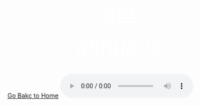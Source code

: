 <html>
 <head>
   <title>wow</title>
 </head>
  <body background="R.jpeg">
     <center><h1><font size="120"><font color="white"><u>get</u></font></font></h1></center>
      <center><h6><font size="10"><font color="white">github.io</font></font></h6></center>
   <down><a href="https://bulbuwad.github.io/New-WebSite/">Go Bakc to Home</a></down>
     <audio controls src="Rick Astley - Never Gonna Give You Up (Official Music Video).mp3">
 </body>
</html>

